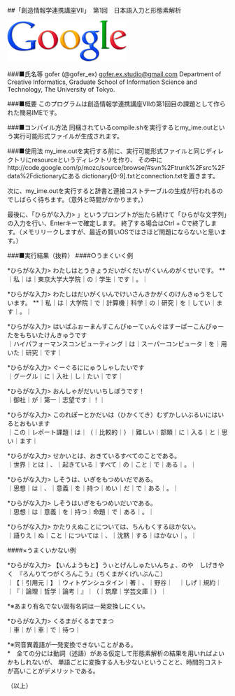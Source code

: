 ##「創造情報学連携講座VII」　第1回　日本語入力と形態素解析

![Alt text](./google_logo.png)

###■氏名等
gofer (@gofer_ex) <gofer.ex.studio@gmail.com>
  Department of Creative Informatics,
  Graduate School of Information Science and Technology,
  The University of Tokyo.

###■概要
このプログラムは創造情報学連携講座VIIの第1回目の課題として作られた簡易IMEです。

###■コンパイル方法
同梱されているcompile.shを実行するとmy_ime.outという実行可能形式ファイルが生成されます。

###■使用法
my_ime.outを実行する前に、実行可能形式ファイルと同じディレクトリにresourceというディレクトリを作り、
その中にhttp://code.google.com/p/mozc/source/browse/#svn%2Ftrunk%2Fsrc%2Fdata%2Fdictionaryにある
dictionary[0-9].txtとconnection.txtを置きます。

次に、my_ime.outを実行すると辞書と連接コストテーブルの生成が行われるのでしばらく待ちます。（意外と時間がかかります。）

最後に、「ひらがな入力> 」というプロンプトが出たら続けて「ひらがな文字列」の入力を行い、Enterキーで確定します。
終了する場合はCtrl + Cで終了します。（メモリリークしますが、最近の賢いOSではさほど問題にならないと思います。）

###■実行結果（抜粋）
####○うまくいく例

*ひらがな入力> わたしはとうきょうだいがくだいがくいんのがくせいです。
**｜私｜は｜東京大学大学院｜の｜学生｜です｜。｜

*ひらがな入力> わたしはだいがくいんでけいさんきかがくのけんきゅうをしています。
**｜私｜は｜大学院｜で｜計算機｜科学｜の｜研究｜を｜してい｜ます｜。｜

*ひらがな入力> はいぱふぉーまんすこんぴゅーてぃんぐはすーぱーこんぴゅーたをもちいたけんきゅうです<br>
｜ハイパフォーマンスコンピューティング｜は｜スーパーコンピュータ｜を｜用いた｜研究｜です｜

*ひらがな入力> ぐーぐるににゅうしゃしたいです<br>
｜グーグル｜に｜入社｜し｜たい｜です｜

*ひらがな入力> おんしゃがだいいちしぼうです！<br>
｜御社｜が｜第一｜志望です｜！｜

*ひらがな入力> このれぽーとかだいは（ひかくてき）むずかしいぶるいにはいるとおもいます<br>
｜この｜レポート課題｜は｜（｜比較的｜）｜難しい｜部類｜に｜入る｜と｜思い｜ます｜

*ひらがな入力> せかいとは、おきているすべてのことである。<br>
｜世界｜とは｜、｜起きている｜すべて｜の｜こと｜で｜ある｜。｜

*ひらがな入力> しそうは、いぎをもつめいだである。<br>
｜思想｜は｜、｜意義｜を｜持つ｜めい｜だ｜で｜ある｜。｜

*ひらがな入力> しそうはいぎをもつめいだいである。<br>
｜思想｜は｜意義｜を｜持つ｜命題｜で｜ある｜。｜

*ひらがな入力> かたりえぬことについては、ちんもくするほかない。<br>
｜語りえ｜ぬ｜こと｜については｜、｜沈黙｜する｜ほかない｜。｜

####×うまくいかない例

*ひらがな入力> 【いんようもと】うぃとげんしゅたいんちょ、のや　しげきやく　『ろんりてつがくろんこう』（ちくまがくげいぶんこ）<br>
｜【｜引用元｜】｜ウィトゲンシュタイン｜著｜、｜野谷｜　｜しげ｜規約｜　｜『｜論理｜哲学｜論考｜』｜（｜筑摩｜学芸文庫｜）｜

*※あまり有名でない固有名詞は一発変換しにくい。

*ひらがな入力> くるまがくるまでまつ<br>
｜車｜が｜車｜で｜待つ｜

*※同音異義語が一発変換できないことがある。<br>
*　全ての分には動詞（述語）がある仮定して形態素解析の結果を用いればよいかもしれないが、
単語ごとに変換する人も少ないということと、時間的コストが高いことがデメリットである。

（以上）
